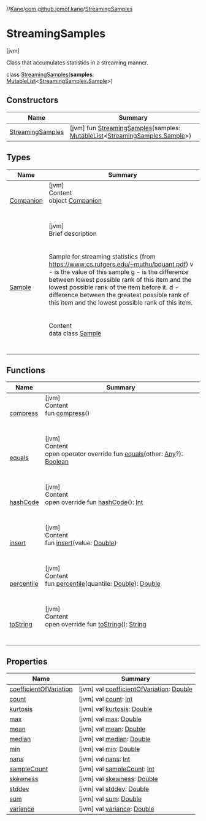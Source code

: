 //[Kane](../../index.md)/[com.github.jomof.kane](../index.md)/[StreamingSamples](index.md)



# StreamingSamples  
 [jvm] 

Class that accumulates statistics in a streaming manner.

class [StreamingSamples](index.md)(**samples**: [MutableList](https://kotlinlang.org/api/latest/jvm/stdlib/kotlin.collections/-mutable-list/index.html)<[StreamingSamples.Sample](-sample/index.md)>)   


## Constructors  
  
|  Name|  Summary| 
|---|---|
| [StreamingSamples](-streaming-samples.md)|  [jvm] fun [StreamingSamples](-streaming-samples.md)(samples: [MutableList](https://kotlinlang.org/api/latest/jvm/stdlib/kotlin.collections/-mutable-list/index.html)<[StreamingSamples.Sample](-sample/index.md)>)   <br>


## Types  
  
|  Name|  Summary| 
|---|---|
| [Companion](-companion/index.md)| [jvm]  <br>Content  <br>object [Companion](-companion/index.md)  <br><br><br>
| [Sample](-sample/index.md)| [jvm]  <br>Brief description  <br><br><br>Sample for streaming statistics (from https://www.cs.rutgers.edu/~muthu/bquant.pdf) v - is the value of this sample g - is the difference between lowest possible rank of this item and the     lowest possible rank of the item before it. d - difference between the greatest possible rank of this item and the     lowest possible rank of this item.<br><br>  <br>Content  <br>data class [Sample](-sample/index.md)  <br><br><br>


## Functions  
  
|  Name|  Summary| 
|---|---|
| [compress](compress.md)| [jvm]  <br>Content  <br>fun [compress](compress.md)()  <br><br><br>
| [equals](https://kotlinlang.org/api/latest/jvm/stdlib/kotlin/-any/equals.html)| [jvm]  <br>Content  <br>open operator override fun [equals](https://kotlinlang.org/api/latest/jvm/stdlib/kotlin/-any/equals.html)(other: [Any](https://kotlinlang.org/api/latest/jvm/stdlib/kotlin/-any/index.html)?): [Boolean](https://kotlinlang.org/api/latest/jvm/stdlib/kotlin/-boolean/index.html)  <br><br><br>
| [hashCode](https://kotlinlang.org/api/latest/jvm/stdlib/kotlin/-any/hash-code.html)| [jvm]  <br>Content  <br>open override fun [hashCode](https://kotlinlang.org/api/latest/jvm/stdlib/kotlin/-any/hash-code.html)(): [Int](https://kotlinlang.org/api/latest/jvm/stdlib/kotlin/-int/index.html)  <br><br><br>
| [insert](insert.md)| [jvm]  <br>Content  <br>fun [insert](insert.md)(value: [Double](https://kotlinlang.org/api/latest/jvm/stdlib/kotlin/-double/index.html))  <br><br><br>
| [percentile](percentile.md)| [jvm]  <br>Content  <br>fun [percentile](percentile.md)(quantile: [Double](https://kotlinlang.org/api/latest/jvm/stdlib/kotlin/-double/index.html)): [Double](https://kotlinlang.org/api/latest/jvm/stdlib/kotlin/-double/index.html)  <br><br><br>
| [toString](https://kotlinlang.org/api/latest/jvm/stdlib/kotlin/-any/to-string.html)| [jvm]  <br>Content  <br>open override fun [toString](https://kotlinlang.org/api/latest/jvm/stdlib/kotlin/-any/to-string.html)(): [String](https://kotlinlang.org/api/latest/jvm/stdlib/kotlin/-string/index.html)  <br><br><br>


## Properties  
  
|  Name|  Summary| 
|---|---|
| [coefficientOfVariation](index.md#com.github.jomof.kane/StreamingSamples/coefficientOfVariation/#/PointingToDeclaration/)|  [jvm] val [coefficientOfVariation](index.md#com.github.jomof.kane/StreamingSamples/coefficientOfVariation/#/PointingToDeclaration/): [Double](https://kotlinlang.org/api/latest/jvm/stdlib/kotlin/-double/index.html)   <br>
| [count](index.md#com.github.jomof.kane/StreamingSamples/count/#/PointingToDeclaration/)|  [jvm] val [count](index.md#com.github.jomof.kane/StreamingSamples/count/#/PointingToDeclaration/): [Int](https://kotlinlang.org/api/latest/jvm/stdlib/kotlin/-int/index.html)   <br>
| [kurtosis](index.md#com.github.jomof.kane/StreamingSamples/kurtosis/#/PointingToDeclaration/)|  [jvm] val [kurtosis](index.md#com.github.jomof.kane/StreamingSamples/kurtosis/#/PointingToDeclaration/): [Double](https://kotlinlang.org/api/latest/jvm/stdlib/kotlin/-double/index.html)   <br>
| [max](index.md#com.github.jomof.kane/StreamingSamples/max/#/PointingToDeclaration/)|  [jvm] val [max](index.md#com.github.jomof.kane/StreamingSamples/max/#/PointingToDeclaration/): [Double](https://kotlinlang.org/api/latest/jvm/stdlib/kotlin/-double/index.html)   <br>
| [mean](index.md#com.github.jomof.kane/StreamingSamples/mean/#/PointingToDeclaration/)|  [jvm] val [mean](index.md#com.github.jomof.kane/StreamingSamples/mean/#/PointingToDeclaration/): [Double](https://kotlinlang.org/api/latest/jvm/stdlib/kotlin/-double/index.html)   <br>
| [median](index.md#com.github.jomof.kane/StreamingSamples/median/#/PointingToDeclaration/)|  [jvm] val [median](index.md#com.github.jomof.kane/StreamingSamples/median/#/PointingToDeclaration/): [Double](https://kotlinlang.org/api/latest/jvm/stdlib/kotlin/-double/index.html)   <br>
| [min](index.md#com.github.jomof.kane/StreamingSamples/min/#/PointingToDeclaration/)|  [jvm] val [min](index.md#com.github.jomof.kane/StreamingSamples/min/#/PointingToDeclaration/): [Double](https://kotlinlang.org/api/latest/jvm/stdlib/kotlin/-double/index.html)   <br>
| [nans](index.md#com.github.jomof.kane/StreamingSamples/nans/#/PointingToDeclaration/)|  [jvm] val [nans](index.md#com.github.jomof.kane/StreamingSamples/nans/#/PointingToDeclaration/): [Int](https://kotlinlang.org/api/latest/jvm/stdlib/kotlin/-int/index.html)   <br>
| [sampleCount](index.md#com.github.jomof.kane/StreamingSamples/sampleCount/#/PointingToDeclaration/)|  [jvm] val [sampleCount](index.md#com.github.jomof.kane/StreamingSamples/sampleCount/#/PointingToDeclaration/): [Int](https://kotlinlang.org/api/latest/jvm/stdlib/kotlin/-int/index.html)   <br>
| [skewness](index.md#com.github.jomof.kane/StreamingSamples/skewness/#/PointingToDeclaration/)|  [jvm] val [skewness](index.md#com.github.jomof.kane/StreamingSamples/skewness/#/PointingToDeclaration/): [Double](https://kotlinlang.org/api/latest/jvm/stdlib/kotlin/-double/index.html)   <br>
| [stddev](index.md#com.github.jomof.kane/StreamingSamples/stddev/#/PointingToDeclaration/)|  [jvm] val [stddev](index.md#com.github.jomof.kane/StreamingSamples/stddev/#/PointingToDeclaration/): [Double](https://kotlinlang.org/api/latest/jvm/stdlib/kotlin/-double/index.html)   <br>
| [sum](index.md#com.github.jomof.kane/StreamingSamples/sum/#/PointingToDeclaration/)|  [jvm] val [sum](index.md#com.github.jomof.kane/StreamingSamples/sum/#/PointingToDeclaration/): [Double](https://kotlinlang.org/api/latest/jvm/stdlib/kotlin/-double/index.html)   <br>
| [variance](index.md#com.github.jomof.kane/StreamingSamples/variance/#/PointingToDeclaration/)|  [jvm] val [variance](index.md#com.github.jomof.kane/StreamingSamples/variance/#/PointingToDeclaration/): [Double](https://kotlinlang.org/api/latest/jvm/stdlib/kotlin/-double/index.html)   <br>

